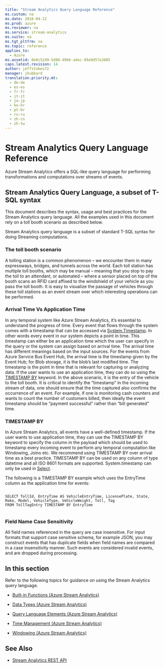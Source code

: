 ```yaml
---
title: "Stream Analytics Query Language Reference"
ms.custom: na
ms.date: 2016-04-22
ms.prod: azure
ms.reviewer: na
ms.service: stream-analytics
ms.suite: na
ms.tgt_pltfrm: na
ms.topic: reference
applies_to: 
  - Azure
ms.assetid: 0e0c5249-5d88-49b6-a4ec-89a9d57a3885
caps.latest.revision: 14
author: jeffstokes72
manager: jhubbard
translation.priority.mt: 
  - de-de
  - es-es
  - fr-fr
  - it-it
  - ja-jp
  - ko-kr
  - pt-br
  - ru-ru
  - zh-cn
  - zh-tw
---
```

# Stream Analytics Query Language Reference
  Azure Stream Analytics offers a SQL-like query language for performing transformations and computations over streams of events.  
  
## Stream Analytics Query Language, a subset of T-SQL syntax  
 This document describes the syntax, usage and best practices for the Stream Analytics query language. All the examples used in this document rely on a toll booth scenario as described below.  
  
 Stream Analytics query language is a subset of standard T-SQL syntax for doing Streaming computations.  
  
### The toll booth scenario  
 A tolling station is a common phenomenon – we encounter them in many expressways, bridges, and tunnels across the world. Each toll station has multiple toll booths, which may be manual – meaning that you stop to pay the toll to an attendant, or automated – where a sensor placed on top of the booth scans an RFID card affixed to the windshield of your vehicle as you pass the toll booth. It is easy to visualize the passage of vehicles through these toll stations as an event stream over which interesting operations can be performed.  
  
### Arrival Time Vs Application Time  
 In any temporal system like Azure Stream Analytics, it’s essential to understand the progress of time. Every event that flows through the system comes with a timestamp that can be accessed via [System.Timestamp](../query-ref/System.Timestamp---Stream-Analytics-.md). In other words every event in our system depicts a point in time. This timestamp can either be an application time which the user can specify in the query or the system can assign based on arrival time. The arrival time has different meanings based on the input sources.  For the events from Azure Service Bus Event Hub, the arrival time is the timestamp given by the Event Hub; for Blob storage, it is the blob’s last modified time. The timestamp is the point in time that is relevant for capturing or analyzing data. If the user wants to use an application time, they can do so using the [TIMESTAMP BY](../query-ref/TIMESTAMP-BY--Azure-Stream-Analytics-.md) keyword. In the above scenario, it is the entry of the vehicle to the toll booth. It is critical to identify the “timestamp” in the incoming stream of data, one should ensure that the time captured also confirms the occurrence of an event. For example, if one is monitoring cash counters and wants to count the number of customers billed, then ideally the event timestamp should be “payment successful” rather than “bill generated” time.  
  
### TIMESTAMP BY  
 In Azure Stream Analytics, all events have a well-defined timestamp. If the user wants to use application time, they can use the TIMESTAMP BY keyword to specify the column in the payload which should be used to timestamp every incoming event to perform any temporal computation like Windowing, Joins etc.  We recommend using TIMESTAMP BY over arrival time as a best practice.  TIMESTAMP BY can be used on any column of type datetime and all ISO 8601 formats are supported. System.timestamp can only be used in [Select](../query-ref/SELECT--Azure-Stream-Analytics-.md).  
  
 The following is a TIMESTAMP BY example which uses the EntryTime column as the application time for events:  
  
```  
  
SELECT TollId, EntryTime AS VehicleEntryTime, LicensePlate, State, Make, Model, VehicleType, VehicleWeight, Toll, Tag   
FROM TollTagEntry TIMESTAMP BY EntryTime  
  
```  
  
### Field Name Case Sensitivity  
 All field names referenced in the query are case insensitive. For input formats that support case sensitive schema, for example JSON, you may construct events that has duplicate fields when field names are compared in a case insensitivity manner. Such events are considered invalid events, and are dropped during processing.  
  
## In this section  
 Refer to the following topics for guidance on using the Stream Analytics query language.  
  
-   [Built-in Functions &#40;Azure Stream Analytics&#41;](../query-ref/Built-in-Functions--Azure-Stream-Analytics-.md)  
  
-   [Data Types &#40;Azure Stream Analytics&#41;](../query-ref/Data-Types--Azure-Stream-Analytics-.md)  
  
-   [Query Language Elements &#40;Azure Stream Analytics&#41;](../query-ref/Query-Language-Elements--Azure-Stream-Analytics-.md)  
  
-   [Time Management &#40;Azure Stream Analytics&#41;](../query-ref/Time-Management--Azure-Stream-Analytics-.md)  
  
-   [Windowing &#40;Azure Stream Analytics&#41;](../query-ref/Windowing--Azure-Stream-Analytics-.md)  
  
## See Also  
  
-   [Stream Analytics REST API](../rest-conceptual/Stream-Analytics-REST-API.md)  
  
  